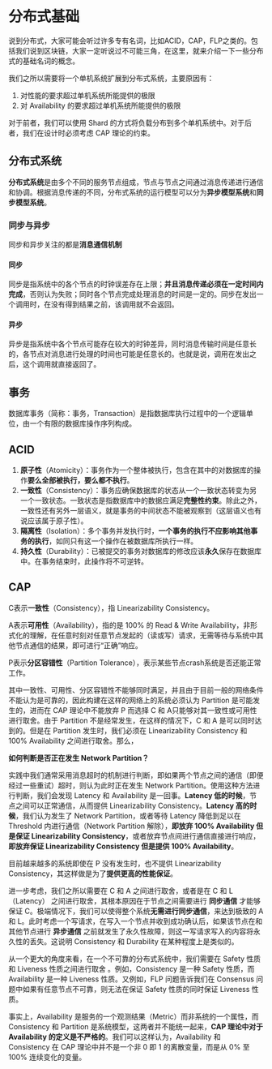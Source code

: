 # 分布式基础

说到分布式，大家可能会听过许多专有名词，比如ACID，CAP，FLP之类的。包括我们说到区块链，大家一定听说过不可能三角，在这里，就来介绍一下一些分布式的基础名词的概念。

我们之所以需要将一个单机系统扩展到分布式系统，主要原因有：

1. 对性能的要求超过单机系统所能提供的极限
2. 对 Availability 的要求超过单机系统所能提供的极限

对于前者，我们可以使用 Shard 的方式将负载分布到多个单机系统中。对于后者，我们在设计时必须考虑 CAP 理论的约束。

## 分布式系统

**分布式系统**是由多个不同的服务节点组成，节点与节点之间通过消息传递进行通信和协调。根据消息传递的不同，分布式系统的运行模型可以分为**异步模型系统**和**同步模型系统**。

### 同步与异步

同步和异步关注的都是**消息通信机制**

#### 同步

同步是指系统中的各个节点的时钟误差存在上限；**并且消息传递必须在一定时间内完成**，否则认为失败；同时各个节点完成处理消息的时间是一定的。同步在发出一个调用时，在没有得到结果之前，该调用就不会返回。

#### 异步

异步是指系统中各个节点可能存在较大的时钟差异，同时消息传输时间是任意长的，各节点对消息进行处理的时间也可能是任意长的。也就是说，调用在发出之后，这个调用就直接返回了。

## 事务

数据库事务（简称：事务，Transaction）是指数据库执行过程中的一个逻辑单位，由一个有限的数据库操作序列构成。

## ACID

1. **原子性**（Atomicity）：事务作为一个整体被执行，包含在其中的对数据库的操作**要么全部被执行，要么都不执行**。
2. **一致性**（Consistency）：事务应确保数据库的状态从一个一致状态转变为另一个一致状态。一致状态是指数据库中的数据应满足**完整性约束**。除此之外，一致性还有另外一层语义，就是事务的中间状态不能被观察到（这层语义也有说应该属于原子性）。
3. **隔离性**（Isolation）：多个事务并发执行时，**一个事务的执行不应影响其他事务的执行**，如同只有这一个操作在被数据库所执行一样。
4. **持久性**（Durability）：已被提交的事务对数据库的修改应该**永久**保存在数据库中。在事务结束时，此操作将不可逆转。

## CAP

C表示**一致性**（Consistency），指 Linearizability Consistency。

A表示**可用性**（Availability），指的是 100% 的 Read & Write Availability，非形式化的理解，在任意时刻对任意节点发起的（读或写）请求，无需等待与系统中其他节点通信的结果，即可进行“正确”响应。

P表示**分区容错性**（Partition Tolerance），表示某些节点crash系统是否还能正常工作。

其中一致性、可用性、分区容错性不能够同时满足，并且由于目前一般的网络条件不能认为是可靠的，因此构建在这样的网络上的系统必须认为 Partition 是可能发生的，进而在 CAP 理论中不能放弃 P 而选择 C 和 A只能够对其一致性或可用性进行取舍。由于 Partition 不是经常发生，在这样的情况下，C 和 A 是可以同时达到的。但是在 Partition 发生时，我们必须在 Linearizability Consistency 和 100% Availability 之间进行取舍。那么，

**如何判断是否正在发生 Network Partition？**

实践中我们通常采用消息超时的机制进行判断，即如果两个节点之间的通信（即便经过一些重试）超时，则认为此时正在发生 Network Partition。使用这种方法进行判断，我们会发现 Latency 和 Availability 是一回事。**Latency 低的时候**，节点之间可以正常通信，从而提供 Linearizability Consistency。**Latency 高的时候**，我们认为发生了 Network Partition，或者等待 Latency 降低到足以在 Threshold 内进行通信（Network Partition 解除），**即放弃 100% Availability 但是保证 Linearizability Consistency**，或者放弃节点间进行通信直接进行响应，**即放弃保证 Linearizability Consistency 但是提供 100% Availability**。

目前越来越多的系统即使在 P 没有发生时，也不提供 Linearizability Consistency，其这样做是为了**提供更高的性能保证**。

进一步考虑，我们之所以需要在 C 和 A 之间进行取舍，或者是在 C 和 L（Latency） 之间进行取舍，其根本原因在于节点之间需要进行 **同步通信** 才能够保证 C。极端情况下，我们可以使得整个系统**无需进行同步通信**，来达到极致的 A 和 L。此时考虑一个写请求，在写入一个节点并收到成功确认后，如果该节点在和其他节点进行 **异步通信** 之前就发生了永久性故障，则这一写请求写入的内容将永久性的丢失。这说明 Consistency 和 Durability 在某种程度上是类似的。

从一个更大的角度来看，在一个不可靠的分布式系统中，我们需要在 Safety 性质和 Liveness 性质之间进行取舍 。例如，Consistency 是一种 Safety 性质，而 Availability 是一种 Liveness 性质。又例如，FLP 问题告诉我们在 Consensus 问题中如果有任意节点不可靠，则无法在保证 Safety 性质的同时保证 Liveness 性质。

事实上，Availability 是服务的一个观测结果（Metric）而非系统的一个属性，而 Consistency 和 Partition 是系统模型，这两者并不能统一起来，**CAP 理论中对于 Availability 的定义是不严格的**。我们可以这样认为，Availability 和 Consistency 在 CAP 理论中并不是一个非 0 即 1 的离散变量，而是从 0% 至 100% 连续变化的变量。